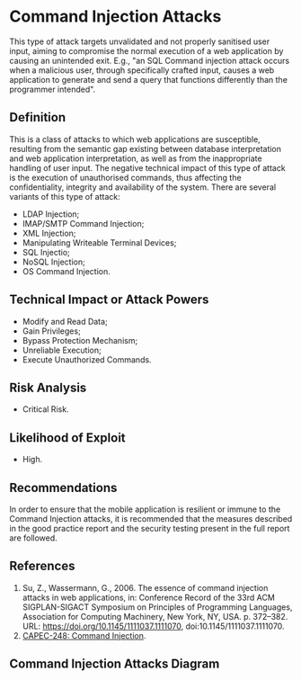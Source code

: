 # Command Injection Attacks

This type of attack targets unvalidated and not properly sanitised user input, aiming to compromise the normal execution of a web application by causing an unintended exit. E.g., "an SQL Command injection attack occurs when a malicious user, through specifically crafted input, causes a web application to generate and send a query that functions differently than the programmer intended".


## Definition

This is a class of attacks to which web applications are susceptible, resulting from the semantic gap existing between database interpretation and web application interpretation, as well as from the inappropriate handling of user input. The negative technical impact of this type of attack is the execution of unauthorised commands, thus affecting the confidentiality, integrity and availability of the system. There are several variants of this type of attack:

* LDAP Injection;
* IMAP/SMTP Command Injection;
* XML Injection;
* Manipulating Writeable Terminal Devices;
* SQL Injectio; 
* NoSQL Injection;
* OS Command Injection. 
 
## Technical Impact or Attack Powers

* Modify and Read Data;
* Gain Privileges;
* Bypass Protection Mechanism;
* Unreliable Execution; 
* Execute Unauthorized Commands.

## Risk Analysis
  * Critical Risk.

## Likelihood of Exploit
  * High.
 
## Recommendations

In order to ensure that the mobile application is resilient or immune to the Command Injection attacks, it is recommended that the measures described in the good practice report and the security testing present in the full report are followed.

## References
1. Su, Z., Wassermann, G., 2006. The essence of command injection attacks in web applications, in: Conference Record of the 33rd ACM SIGPLAN-SIGACT Symposium on Principles of Programming Languages, Association for Computing Machinery, New York, NY, USA. p. 372–382. URL: https://doi.org/10.1145/1111037.1111070, doi:10.1145/1111037.1111070.
2. [CAPEC-248: Command Injection](https://capec.mitre.org/data/definitions/248.html).

## Command Injection Attacks Diagram


